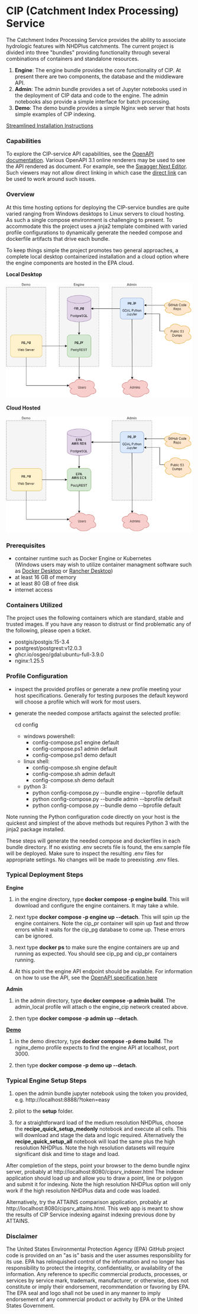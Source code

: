 # CIP (Catchment Index Processing) Service

The Catchment Index Processing Service provides the ability to associate hydrologic features with NHDPlus catchments. The current project is divided into three "bundles" providing functionality through several combinations of containers and standalone resources.

1. **Engine**: The engine bundle provides the core functionality of CIP.  At present there are two components, the database and the middleware API.
2. **Admin**: The admin bundle provides a set of Jupyter notebooks used in the deployment of CIP data and code to the engine.  The admin notebooks also provide a simple interface for batch processing.
3. **Demo**: The demo bundle provides a simple Nginx web server that hosts simple examples of CIP indexing.

[Streamlined Installation Instructions](docs/streamlined_installation.md)

### Capabilities

To explore the CIP-service API capabilities, see the [OpenAPI documentation](docs/openapi.yml).  Various OpenAPI 3.1 online renderers may be used to see the API rendered as document. For example, see the [Swagger Next Editor](https://editor-next.swagger.io/?spec=https://raw.githubusercontent.com/USEPA/CIP-service/main/docs/openapi.yml). Such viewers may not allow direct linking in which case the [direct link](https://raw.githubusercontent.com/USEPA/CIP-service/main/docs/openapi.yml) can be used to work around such issues.

### Overview

At this time hosting options for deploying the CIP-service bundles are quite varied ranging from Windows desktops to Linux servers to cloud hosting.  As such a single compose environment is challenging to present.  To accommodate this the project uses a jinja2 template combined with varied profile configurations to dynamically generate the needed compose and dockerfile artifacts that drive each bundle.  

To keep things simple the project promotes two general approaches, a complete local desktop containerized installation and a cloud option where the engine components are hosted in the EPA cloud. 

__Local Desktop__

![Local Desktop](docs/architecture_local.drawio.png)

__Cloud Hosted__

![Cloud-Hosted](docs/architecture_cloud.drawio.png)

### Prerequisites

- container runtime such as Docker Engine or Kubernetes\
  (Windows users may wish to utilize container managment software such as [Docker Desktop](https://www.docker.com/products/docker-desktop/) or [Rancher Desktop](https://rancherdesktop.io/))
- at least 16 GB of memory
- at least 80 GB of free disk
- internet access

### Containers Utilized

The project uses the following containers which are standard, stable and trusted images.  If you have any reason to distrust or find problematic any of the following, please open a ticket.

- postgis/postgis:15-3.4
- postgrest/postgrest:v12.0.3
- ghcr.io/osgeo/gdal:ubuntu-full-3.9.0
- nginx:1.25.5

### Profile Configuration

- inspect the provided profiles or generate a new profile meeting your host specifications.  Generally for testing purposes the default keyword will choose a profile which will work for most users.

- generate the needed compose artifacts against the selected profile:

  cd config

  - windows powershell: 
    - config-compose.ps1 engine default
    - config-compose.ps1 admin  default
    - config-compose.ps1 demo   default
  - linux shell:   
    - config-compose.sh  engine default
    - config-compose.sh  admin  default
    - config-compose.sh  demo   default
  - python 3:  
    - python config-compose.py --bundle engine --bprofile default
    - python config-compose.py --bundle admin  --bprofile default
    - python config-compose.py --bundle demo   --bprofile default

Note running the Python configuration code directly on your host is the quickest and simplest of the above methods but requires Python 3 with the jinja2 package installed.

These steps will generate the needed compose and dockerfiles in each bundle directory.  If no existing .env secrets file is found, the env.sample file will be deployed.  Make sure to inspect the resulting .env files for appropriate settings.  No changes will be made to preexisting .env files.

### Typical Deployment Steps

__Engine__

1. in the engine directory, type **docker compose -p engine build**.  This will download and configure the engine containers.  It may take a while.

2. next type **docker compose -p engine up --detach**.  This will spin up the engine containers.  Note the cip_pr container will spin up fast and throw errors while it waits for the cip_pg database to come up.  These errors can be ignored.

3. next type **docker ps** to make sure the engine containers are up and running as expected.  You should see cip_pg and cip_pr containers running.

4. At this point the engine API endpoint should be available.  For information on how to use the API, see the [OpenAPI specification here](https://petstore.swagger.io/?url=https://raw.githubusercontent.com/USEPA/CIP-service/main/docs/openapi.yml)

__Admin__

1. in the admin directory, type **docker compose -p admin build**.  The admin_local profile will attach o the engine_cip network created above.  

2. then type **docker compose -p admin up --detach**.

__[Demo](./docs/demo.md)__

1. in the demo directory, type **docker compose -p demo build**. The nginx_demo profile expects to find the engine API at localhost, port 3000.

2. then type **docker compose -p demo up --detach**. 

### Typical Engine Setup Steps

1. open the admin bundle jupyter notebook using the token you provided, e.g. http://localhost:8888/?token=easy

2. pilot to the **setup** folder.

3. for a straightforward load of the medium resolution NHDPlus, choose the **recipe_quick_setup_medonly** notebook and execute all cells.  This will download and stage the data and logic required.  Alternatively the **recipe_quick_setup_all** notebook will load the same plus the high resolution NHDPlus.  Note the high resolution datasets will require significant disk and time to stage and load.

After completion of the steps, point your browser to the demo bundle nginx server, probably at http://localhost:8080/cipsrv_indexer.html
The indexer application should load up and allow you to draw a point, line or polygon and submit it for indexing.  Note the high resolution NHDPlus option will only work if the high resolution NHDPlus data and code was loaded.

Alternatively, try the ATTAINS comparison application, probably at http://localhost:8080/cipsrv_attains.html.  This web app is meant to show the results of CIP Service indexing against indexing previous done by ATTAINS.

### Disclaimer

The United States Environmental Protection Agency (EPA) GitHub project code is provided on an "as is" basis and the user assumes responsibility for its use. EPA has relinquished control of the information and no longer has responsibility to protect the integrity, confidentiality, or availability of the information. Any reference to specific commercial products, processes, or services by service mark, trademark, manufacturer, or otherwise, does not constitute or imply their endorsement, recommendation or favoring by EPA. The EPA seal and logo shall not be used in any manner to imply endorsement of any commercial product or activity by EPA or the United States Government.
